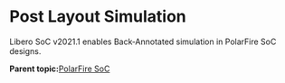 # Post Layout Simulation

Libero SoC v2021.1 enables Back‐Annotated simulation in PolarFire SoC designs.

**Parent topic:**[PolarFire SoC](GUID-2B4BDAA0-BCC6-4A8D-82B6-EDFA103E2B8F.md)

